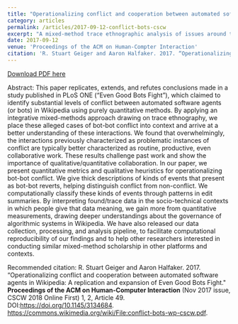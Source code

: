 ```yaml
---
title: "Operationalizing conflict and cooperation between automated software agents in Wikipedia: A replication and expansion of 'Even Good Bots Fight'"
category: articles
permalink: /articles/2017-09-12-conflict-bots-cscw
excerpt: "A mixed-method trace ethnographic analysis of issues around the governance of automated software agents in Wikipedia, focusing on how to interpret cases where bots reverted each other's edits."
date: 2017-09-12
venue: 'Proceedings of the ACM on Human-Compter Interaction'
citation: 'R. Stuart Geiger and Aaron Halfaker. 2017. “Operationalizing conflict and cooperation between automated software agents in Wikipedia: A replication and expansion of Even Good Bots Fight." Proceedings of the ACM on Human-Computer Interaction (Nov 2017 issue, CSCW 2018 Online First) 1, 2, Article 49. DOI:https://doi.org/10.1145/3134684. https://commons.wikimedia.org/wiki/File:conflict-bots-wp-cscw.pdf.'
---
```


<a href='https://upload.wikimedia.org/wikipedia/commons/f/f4/Operationalizing-conflict-bots-wikipedia-cscw-preprint.pdf'>Download PDF here</a>

Abstract: This paper replicates, extends, and refutes conclusions made in a study published in PLoS ONE (“Even Good Bots Fight”), which claimed to identify substantial levels of conflict between automated software agents (or bots) in Wikipedia using purely quantitative methods. By applying an integrative mixed-methods approach drawing on trace ethnography, we place these alleged cases of bot-bot conflict into context and arrive at a better understanding of these interactions. We found that overwhelmingly, the interactions previously characterized as problematic instances of conflict are typically better characterized as routine, productive, even collaborative work. These results challenge past work and show the importance of qualitative/quantitative collaboration. In our paper, we present quantitative metrics and qualitative heuristics for operationalizing bot-bot conflict. We give thick descriptions of kinds of events that present as bot-bot reverts, helping distinguish conflict from non-conflict. We computationally classify these kinds of events through patterns in edit summaries. By interpreting found/trace data in the socio-technical contexts in which people give that data meaning, we gain more from quantitative measurements, drawing deeper understandings about the governance of algorithmic systems in Wikipedia. We have also released our data collection, processing, and analysis pipeline, to facilitate computational reproducibility of our findings and to help other researchers interested in conducting similar mixed-method scholarship in other platforms and contexts.

Recommended citation: R. Stuart Geiger and Aaron Halfaker. 2017. “Operationalizing conflict and cooperation between automated software agents in Wikipedia: A replication and expansion of Even Good Bots Fight." __Proceedings of the ACM on Human-Computer Interaction__ (Nov 2017 issue, CSCW 2018 Online First) 1, 2, Article 49. DOI:https://doi.org/10.1145/3134684. https://commons.wikimedia.org/wiki/File:conflict-bots-wp-cscw.pdf.
